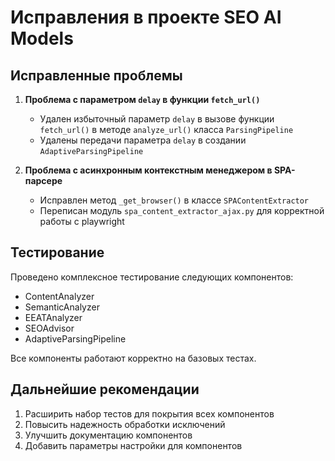 # Исправления в проекте SEO AI Models

## Исправленные проблемы

1. **Проблема с параметром `delay` в функции `fetch_url()`**
   - Удален избыточный параметр `delay` в вызове функции `fetch_url()` в методе `analyze_url()` класса `ParsingPipeline`
   - Удалены передачи параметра `delay` в создании `AdaptiveParsingPipeline`

2. **Проблема с асинхронным контекстным менеджером в SPA-парсере**
   - Исправлен метод `_get_browser()` в классе `SPAContentExtractor`
   - Переписан модуль `spa_content_extractor_ajax.py` для корректной работы с playwright

## Тестирование

Проведено комплексное тестирование следующих компонентов:
- ContentAnalyzer
- SemanticAnalyzer
- EEATAnalyzer
- SEOAdvisor
- AdaptiveParsingPipeline

Все компоненты работают корректно на базовых тестах.

## Дальнейшие рекомендации

1. Расширить набор тестов для покрытия всех компонентов
2. Повысить надежность обработки исключений
3. Улучшить документацию компонентов
4. Добавить параметры настройки для компонентов
